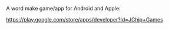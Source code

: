 A word make game/app for Android and Apple:

https://play.google.com/store/apps/developer?id=JChip+Games
